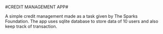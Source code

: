 #CREDIT MANAGEMENT APP#

A simple credit management made as a task given by The Sparks Foundation. The app uses sqlite database to store data of 10 users and also keep track of transaction. 